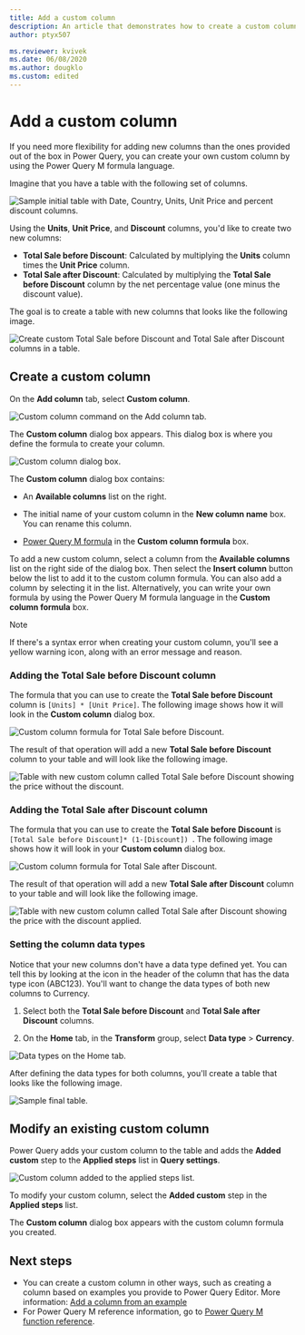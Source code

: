 ```yaml
---
title: Add a custom column
description: An article that demonstrates how to create a custom column in Power Query
author: ptyx507

ms.reviewer: kvivek
ms.date: 06/08/2020
ms.author: dougklo
ms.custom: edited
---
```


# Add a custom column

If you need more flexibility for adding new columns than the ones provided out of the box in Power Query, you can create your own custom column by using the Power Query M formula language.

Imagine that you have a table with the following set of columns.

![Sample initial table with Date, Country, Units, Unit Price and percent discount columns.](images/me-add-custom-column-initial-table.png "Sample initial table")

Using the **Units**, **Unit Price**, and **Discount** columns, you'd like to create two new columns:

* **Total Sale before Discount**: Calculated by multiplying the **Units** column times the **Unit Price** column.
* **Total Sale after Discount**: Calculated by multiplying the **Total Sale before Discount** column by the net percentage value (one minus the discount value).

The goal is to create a table with new columns that looks like the following image.

![Create custom Total Sale before Discount and Total Sale after Discount columns in a table.](images/me-add-custom-column-example-table.png "Create custom columns in a table")

## Create a custom column

On the **Add column** tab, select **Custom column**.

![Custom column command on the Add column tab.](images/me-add-custom-column-icon.png "Custom column command on the Add column tab")

The **Custom column** dialog box appears. This dialog box is where you define the formula to create your column.

![Custom column dialog box.](images/me-add-custom-column-window.png "Custom column dialog box")

The **Custom column** dialog box contains:

* An **Available columns** list on the right.

* The initial name of your custom column in the **New column name** box. You can rename this column.

* [Power Query M formula](/powerquery-m/power-query-m-function-reference) in the **Custom column formula** box.  

To add a new custom column, select a column from the **Available columns** list on the right side of the dialog box. Then select the **Insert column** button below the list to add it to the custom column formula. You can also add a column by selecting it in the list. Alternatively, you can write your own formula by using the Power Query M formula language in the **Custom column formula** box.

>[!NOTE]
>If there's a syntax error when creating your custom column, you'll see a yellow warning icon, along with an error message and reason.

### Adding the Total Sale before Discount column

The formula that you can use to create the **Total Sale before Discount** column is `[Units] * [Unit Price]`. The following image shows how it will look in the **Custom column** dialog box.

![Custom column formula for Total Sale before Discount.](images/me-add-custom-column-total-sale-before-discount.png "Custom column formula for Total Sale before Discount")

The result of that operation will add a new **Total Sale before Discount** column to your table and will look like the following image.

![Table with new custom column called Total Sale before Discount showing the price without the discount.](images/me-add-custom-column-total-sale-before-discount-column.png "Table with new Total Sale before Discount custom column")

### Adding the Total Sale after Discount column

The formula that you can use to create the **Total Sale before Discount** is `[Total Sale before Discount]* (1-[Discount]) `. The following image shows how it will look in your **Custom column** dialog box.

![Custom column formula for Total Sale after Discount.](images/me-add-custom-column-total-sale-after-discount.png "Custom column formula for Total Sale after Discount")

The result of that operation will add a new **Total Sale after Discount** column to your table and will look like the following image.

![Table with new custom column called Total Sale after Discount showing the price with the discount applied.](images/me-add-custom-column-total-sale-after-discount-column.png "Table with new Total Sale after Discount custom column")

### Setting the column data types

Notice that your new columns don't have a data type defined yet. You can tell this by looking at the icon in the header of the column that has the data type icon (ABC123). You'll want to change the data types of both new columns to Currency. 

1. Select both the **Total Sale before Discount** and **Total Sale after Discount** columns.

2. On the **Home** tab, in the **Transform** group, select **Data type** > **Currency**.

![Data types on the Home tab.](images/me-add-custom-column-data-types.png "Data types on the Home tab")

After defining the data types for both columns, you'll create a table that looks like the following image.

![Sample final table.](images/me-add-custom-column-final-table.png "Sample final table")

## Modify an existing custom column

Power Query adds your custom column to the table and adds the **Added custom** step to the **Applied steps** list in **Query settings**.

![Custom column added to the applied steps list.](images/me-add-custom-column-reconfigure.png "Custom column added to the applied steps list")

To modify your custom column, select the **Added custom** step in the **Applied steps** list. 

The **Custom column** dialog box appears with the custom column formula you created.

## Next steps

- You can create a custom column in other ways, such as creating a column based on examples you provide to Power Query Editor. More information: [Add a column from an example](column-from-example.md)
- For Power Query M reference information, go to [Power Query M function reference](/powerquery-m/power-query-m-function-reference).